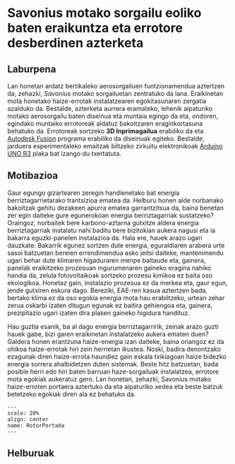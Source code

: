 # Savonius motako sorgailu eoliko baten eraikuntza eta errotore desberdinen azterketa

## Laburpena

Lan honetan ardatz bertikaleko aerosorgailuen funtzionamendua aztertzen da, zehazki, *Savonius* motako sorgailuetan zentratuko da lana. Eraikinetan mota honetako haize-errotak instalatzearen egokitasunaren zergatia azalduko da. Bestalde, azterketa aurrera eramateko, lehenik aipaturiko motako aerosorgailu baten diseinua eta muntaia egingo da eta, ondoren, egindako muntaiko errotoreak aldatuz bakoitzaren eraginkortasuna behatuko da. Errotoreak sortzeko **3D Inprimagailua** erabiliko da eta [Autodesk Fusion](https://www.autodesk.es/products/fusion-360/overview?term=1-YEAR&tab=subscription) programa erabiliko da diseinuak egiteko. Bestalde, jarduera esperimentaleko emaitzak biltzeko zirkuitu elektronikoak [Arduino UNO R3](https://docs.arduino.cc/hardware/uno-rev3/) plaka bat izango du txertatuta.

## Motibazioa

Gaur egungo gizartearen zeregin handienetako bat energia berriztagarrietarako trantsizioa ematea da. Helburu honen alde norbanako bakoitzak gehitu dezakeen apurra  ematea garrantzitsua da, baina benetan zer egin daiteke gure egunerokoan energia berriztagarriak sustatzeko? Oraingoz, norbaitek bere karbono-aztarna gutxitze aldera energia berriztagarriak instalatu nahi baditu bere bizitokian aukera nagusi eta ia bakarra eguzki-panelen instalazioa da. Hala ere, hauek arazo ugari dauzkate: Bakarrik egunez sortzen dute energia, eguraldiaren arabera urte sasoi batzuetan bereien errendimendua asko jeitsi daiteke, mantenimendu ugari behar dute klimaren higaduraren menpe baitaude eta, gainera, panelak eraikitzeko prozesuan ingurumenaren gaineko eragina nahiko handia da, zelula fotovoltaikoak sortzeko prozesu kimikoa ez baita oso ekologikoa. Honetaz gain, instalazio prozesua ez da merkea eta, gaur egun, jende gutxiren eskura dago. Bereziki, EAE-ren kasua aztertzen bada, bertako klima ez da oso egokia energia mota hau erabiltzeko, urtean zehar zerua oskarbi izaten ditugun egunak ez baitira gehiengoa eta, gainera, prezipitazio ugari izaten dira plaken gaineko higidura handituz.

Hau guztia esanik, ba al dago energia berriztagarririk, zeinak arazo guzti hauek gabe, bizi garen eraikinetan instalatzeko aukera ematen duen? Galdera honen erantzuna haize-energia izan daiteke, baina oriangoz ez da ohikoa haize-errotak hiri zein herrietan ikustea. Noski, badira denontzako ezagunak diren haize-errota haundiez gain eskala txikiagoan haize bidezko energia sorrera ahalbidetzen duten sistemak. Beste hitz batzuetan, bada posible herri edo hiri baten barruan haze-sorgailuak instalatzea, errotore mota egokiak aukeratuz gero. Lan honetan, zehazki, Savonius motako haize-erroten portaera aztertuko da eta aipaturiko xedea eta beste batzuk betetzeko egokiak diren ala ez behatuko da.

```{figure} ./Irudiak/RotorPortada.jpg
---
scale: 20%
align: center
name: RotorPortada
---
```

## Helburuak


